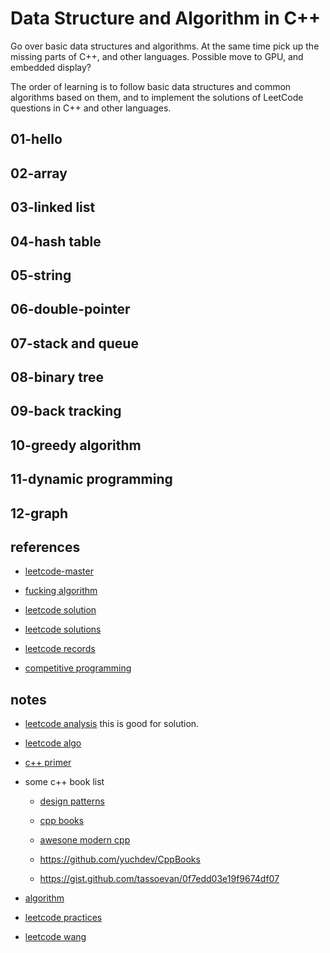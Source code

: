 # Data Structure and Algorithm in C++

Go over basic data structures and algorithms. At the same time pick up the missing parts of C++, and other languages. Possible move to GPU, and embedded display?

The order of learning is to follow basic data structures and common algorithms based on them, and to implement the solutions of LeetCode questions in C++ and other languages.

## 01-hello

## 02-array

## 03-linked list

## 04-hash table

## 05-string

## 06-double-pointer

## 07-stack and queue

## 08-binary tree

## 09-back tracking

## 10-greedy algorithm

## 11-dynamic programming 

## 12-graph


## references

* [leetcode-master](https://github.com/youngyangyang04/leetcode-master)

* [fucking algorithm](https://github.com/labuladong/fucking-algorithm)

* [leetcode solution](https://github.com/doocs/leetcode)

* [leetcode solutions](https://github.com/purvasingh96/My-Leetcode-Solutions)

* [leetcode records](https://github.com/kk140906/leetcode_records)

* [competitive programming](https://github.com/cp-algorithms/cp-algorithms)

## notes

* [leetcode analysis](https://github.com/wisdompeak/LeetCode)
this is good for solution.

* [leetcode algo](https://github.com/doocs/leetcode)

* [c++ primer](https://github.com/pezy/CppPrimer)

* some c++ book list

  * [design patterns](https://github.com/pezy/DesignPatterns)

  * [cpp books](https://github.com/saeed771/cpp_book)

  * [awesone modern cpp](https://github.com/rigtorp/awesome-modern-cpp)

  * https://github.com/yuchdev/CppBooks

  * https://gist.github.com/tassoevan/0f7edd03e19f9674df07

* [algorithm](https://github.com/labuladong/fucking-algorithm)

* [leetcode practices](https://github.com/keineahnung2345/leetcode-cpp-practices)

* [leetcode wang](https://github.com/wind-liang/leetcode)

